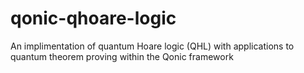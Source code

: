 # qonic-qhoare-logic
An implimentation of quantum Hoare logic (QHL) with applications to quantum theorem proving within the Qonic framework
